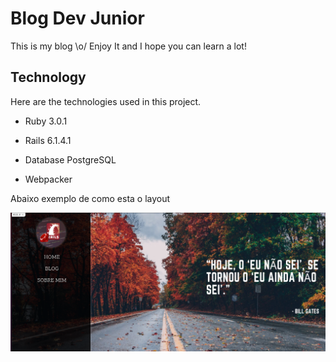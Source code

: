 # Blog Dev Junior
This is my blog \o/ Enjoy It and I hope you can learn a lot!


## Technology
Here are the technologies used in this project.

* Ruby 3.0.1

* Rails 6.1.4.1

* Database PostgreSQL

* Webpacker

Abaixo exemplo de como esta o layout

![alt](https://github.com/Jrolisilva/blog_dev_jr/blob/master/example.png)